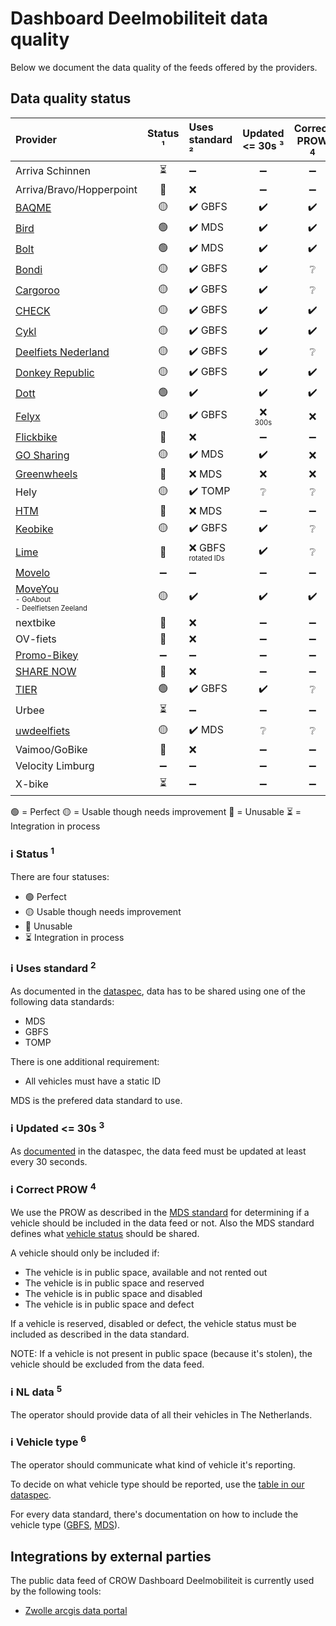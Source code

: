 # Dashboard Deelmobiliteit data quality

Below we document the data quality of the feeds offered by the providers.

## Data quality status

| **Provider**                                                                                                                  | **Status** ¹ | Uses standard ² | Updated <= 30s ³ | Correct PROW <sup>4</sup> | NL data <sup>5</sup> | Vehicle type <sup>6</sup> |
| :-----------                                                                                                                  | :--------:   | :------------   | :------------:   | :----------:       | :-----:                     | :----------:              |
| Arriva Schinnen                                                                                                               | ⏳           | ➖              | ➖                | ➖                 | ➖                         | ➖
| Arriva/Bravo/Hopperpoint                                                                                                      | 🔴           | ❌              | ➖                | ➖                 | ➖                         | ➖
| [BAQME](https://github.com/Stichting-CROW/dashboarddeelmobiliteit-datakwaliteit/blob/main/provider/BAQME.md)                  | 🟡           | :heavy_check_mark: GBFS         | :heavy_check_mark:                | :heavy_check_mark:                 | :heavy_check_mark:                         | ❌
| [Bird](https://github.com/Stichting-CROW/dashboarddeelmobiliteit-datakwaliteit/blob/main/provider/Bird.md)                    | 🟢           | :heavy_check_mark: MDS             | :heavy_check_mark:               | :heavy_check_mark:                  | :heavy_check_mark:                         | :heavy_check_mark:
| [Bolt](https://github.com/Stichting-CROW/dashboarddeelmobiliteit-datakwaliteit/blob/main/provider/Bolt.md)                    | 🟢           | :heavy_check_mark: MDS           | :heavy_check_mark:                | :heavy_check_mark:                 | :heavy_check_mark:                         | :heavy_check_mark:
| [Bondi](https://github.com/Stichting-CROW/dashboarddeelmobiliteit-datakwaliteit/blob/main/provider/Bondi.md)                  | 🟡           | :heavy_check_mark: GBFS           | :heavy_check_mark:                | ❔                 | :heavy_check_mark:                         | ❌
| [Cargoroo](https://github.com/Stichting-CROW/dashboarddeelmobiliteit-datakwaliteit/blob/main/provider/Cargoroo.md)            | 🟡           | :heavy_check_mark: GBFS | :heavy_check_mark: | ❔                 | :heavy_check_mark:                         | ❌
| [CHECK](https://github.com/Stichting-CROW/dashboarddeelmobiliteit-datakwaliteit/blob/main/provider/CHECK.md)                  | 🟡           | :heavy_check_mark: GBFS | :heavy_check_mark: | :heavy_check_mark: | :heavy_check_mark:                         | ❌
| [Cykl](https://github.com/Stichting-CROW/dashboarddeelmobiliteit-datakwaliteit/blob/main/provider/Cykl.md)                    | 🟡           | :heavy_check_mark: GBFS | :heavy_check_mark: | :heavy_check_mark:                 | :heavy_check_mark:                         | ❌
| [Deelfiets Nederland](https://github.com/Stichting-CROW/dashboarddeelmobiliteit-datakwaliteit/blob/main/provider/DeelfietsNederland.md) | 🟡 | :heavy_check_mark: GBFS | :heavy_check_mark: | ❔                 | ❌                         | ❌
| [Donkey Republic](https://github.com/Stichting-CROW/dashboarddeelmobiliteit-datakwaliteit/blob/main/provider/DonkeyRepublic.md) | 🟡         | :heavy_check_mark: GBFS | :heavy_check_mark: | :heavy_check_mark:                 | :heavy_check_mark:      | ❌
| [Dott](https://github.com/Stichting-CROW/dashboarddeelmobiliteit-datakwaliteit/blob/main/provider/Dott.md)                    | 🟢           | :heavy_check_mark:           | :heavy_check_mark:              | :heavy_check_mark:                         | :heavy_check_mark:                    | :heavy_check_mark:
| [Felyx](https://github.com/Stichting-CROW/dashboarddeelmobiliteit-datakwaliteit/blob/main/provider/Felyx.md)                  | 🟡           | :heavy_check_mark: GBFS         | ❌<br><sub><sup>300s</sup></sub> | ❌  | :heavy_check_mark:                         | ❌
| [Flickbike](https://github.com/Stichting-CROW/dashboarddeelmobiliteit-datakwaliteit/blob/main/provider/Flickbike.md)          | 🔴           | ❌              | ➖                | ➖                 | ➖                         | ➖
| [GO Sharing](https://github.com/Stichting-CROW/dashboarddeelmobiliteit-datakwaliteit/blob/main/provider/GoSharing.md)         | 🟡           | :heavy_check_mark: MDS       | :heavy_check_mark:                | ❌          | :heavy_check_mark:                         | :heavy_check_mark:
| [Greenwheels](https://github.com/Stichting-CROW/dashboarddeelmobiliteit-datakwaliteit/blob/main/provider/Greenwheels.md)      | 🔴           | ❌ MDS             | ❌              | ❌                           | ❌                 | ❌
| Hely                                                                                                                          | 🟡           | :heavy_check_mark: TOMP         | ❔                | ❔                 | ❔                         | ❔
| [HTM](https://github.com/Stichting-CROW/dashboarddeelmobiliteit-datakwaliteit/blob/main/provider/HTM.md)                      | 🔴           | ❌ MDS         | ➖                | ➖                 | ➖                         | ➖
| [Keobike](https://github.com/Stichting-CROW/dashboarddeelmobiliteit-datakwaliteit/blob/main/provider/Keobike.md)              | 🟡           | :heavy_check_mark: GBFS         | :heavy_check_mark:                | ❔                 | :heavy_check_mark:                          | ❌
| [Lime](https://github.com/Stichting-CROW/dashboarddeelmobiliteit-datakwaliteit/blob/main/provider/Lime.md)                    | 🔴           | ❌ GBFS<br><sub><sup>rotated IDs</sup></sub> | :heavy_check_mark: | ❔   | :heavy_check_mark:                         | :heavy_check_mark:
| [Movelo](https://github.com/Stichting-CROW/dashboarddeelmobiliteit-datakwaliteit/blob/main/provider/Movelo.md)                | ➖           | ➖              | ➖                | ➖                 | ➖                         | ➖
| [MoveYou](https://github.com/Stichting-CROW/dashboarddeelmobiliteit-datakwaliteit/blob/main/provider/MoveYou.md)<br /><sub><sup>- GoAbout<br />- Deelfietsen Zeeland</sub></sup> | 🟡 | :heavy_check_mark: | :heavy_check_mark: | :heavy_check_mark:    | :heavy_check_mark:                         | ❌
| nextbike                                                                                                                      | 🔴           | ❌              | ➖                | ➖                 | ➖                         | ➖
| OV-fiets                                                                                                                      | 🔴           | ❌              | ➖                | ➖                 | ➖                         | ➖
| [Promo-Bikey](https://github.com/Stichting-CROW/dashboarddeelmobiliteit-datakwaliteit/blob/main/provider/Promo-Bikey.md)      | ➖           | ➖              | ➖                | ➖                 | ➖                         | ➖
| [SHARE NOW](https://github.com/Stichting-CROW/dashboarddeelmobiliteit-datakwaliteit/blob/main/provider/SHARENOW.md)           | 🔴           | ❌              | ➖                | ➖                 | ➖                         | ➖
| [TIER](https://github.com/Stichting-CROW/dashboarddeelmobiliteit-datakwaliteit/blob/main/provider/TIER.md)      | 🟢           | :heavy_check_mark: GBFS         | :heavy_check_mark:                | ❔                 | :heavy_check_mark:                         | :heavy_check_mark:
| Urbee                                                                                                                         | ⏳           | ➖              | ➖                | ➖                 | ➖                         | ➖
| [uwdeelfiets](https://github.com/Stichting-CROW/dashboarddeelmobiliteit-datakwaliteit/blob/main/provider/uwdeelfiets.md)      | 🟡           | :heavy_check_mark: MDS | ❔         | ❔                 | ❌                         | ❌
| Vaimoo/GoBike                                                                                                                 | 🔴           | ❌              | ➖                | ➖                 | ➖                         | ➖
| Velocity Limburg                                                                                                              | ➖           | ➖              | ➖                | ➖                 | ➖                         | ➖
| X-bike                                                                                                                        | ⏳           | ➖              | ➖                | ➖                 | ➖                         | ➖

🟢 = Perfect
🟡 = Usable though needs improvement
🔴 = Unusable
⏳ = Integration in process

### ℹ️ Status <sup>1</sup>

There are four statuses:
- 🟢 Perfect
- 🟡 Usable though needs improvement
- 🔴 Unusable
- ⏳ Integration in process

### ℹ️ Uses standard <sup>2</sup>

As documented in the [dataspec](https://docs.crow.nl/deelfietsdashboard/hr-dataspec/), data has to be shared using one of the following data standards:

- MDS
- GBFS
- TOMP

There is one additional requirement:

- All vehicles must have a static ID

MDS is the prefered data standard to use.

### ℹ️ Updated <= 30s <sup>3</sup>

As [documented](https://docs.crow.nl/deelfietsdashboard/hr-dataspec/#general) in the dataspec, the data feed must be updated at least every 30 seconds.

### ℹ️ Correct PROW <sup>4</sup>

We use the PROW as described in the [MDS standard](https://github.com/openmobilityfoundation/mobility-data-specification/blob/main/provider/README.md#mobility-data-specification-provider) for determining if a vehicle should be included in the data feed or not. Also the MDS standard defines what [vehicle status](https://github.com/openmobilityfoundation/mobility-data-specification/blob/main/general-information.md#state-machine-diagram) should be shared.

A vehicle should only be included if:

- The vehicle is in public space, available and not rented out
- The vehicle is in public space and reserved
- The vehicle is in public space and disabled
- The vehicle is in public space and defect

If a vehicle is reserved, disabled or defect, the vehicle status must be included as described in the data standard.

NOTE: If a vehicle is not present in public space (because it's stolen), the vehicle should be excluded from the data feed.

### ℹ️ NL data <sup>5</sup>

The operator should provide data of all their vehicles in The Netherlands.

### ℹ️ Vehicle type <sup>6</sup>

The operator should communicate what kind of vehicle it's reporting. 

To decide on what vehicle type should be reported, use the [table in our dataspec](https://docs.crow.nl/deelfietsdashboard/hr-dataspec/#vehicle-types).

For every data standard, there's documentation on how to include the vehicle type ([GBFS](https://github.com/NABSA/gbfs/blob/master/gbfs.md#vehicle_typesjson-added-in-v21), [MDS](https://github.com/openmobilityfoundation/mobility-data-specification/blob/main/general-information.md#vehicle-types)).

## Integrations by external parties

The public data feed of CROW Dashboard Deelmobiliteit is currently used by the following tools:

- [Zwolle arcgis data portal](https://www.arcgis.com/home/item.html?id=ec6f32f71d1f413ebbcbc3bc6a0e1151)
